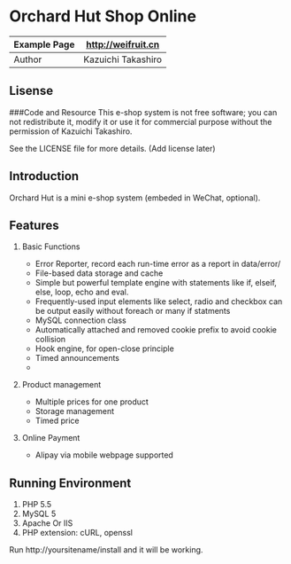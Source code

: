 Orchard Hut Shop Online
==========

| Example Page | http://weifruit.cn   |
|--------------|----------------------|
| Author       | Kazuichi Takashiro   |


Lisense
-------
###Code and Resource
This e-shop system is not free software; you can not redistribute it,
modify it or use it for commercial purpose without the permission of
Kazuichi Takashiro.

See the LICENSE file for more details. (Add license later)

Introduction
------------

Orchard Hut is a mini e-shop system (embeded in WeChat, optional).

Features
----------

1. Basic Functions
    * Error Reporter, record each run-time error as a report in data/error/
    * File-based data storage and cache
    * Simple but powerful template engine with statements like if, elseif, else, loop, echo and eval.
    * Frequently-used input elements like select, radio and checkbox can be output easily without foreach or many if statments
    * MySQL connection class
    * Automatically attached and removed cookie prefix to avoid cookie collision
    * Hook engine, for open-close principle
    * Timed announcements
    *

2. Product management
    * Multiple prices for one product
    * Storage management
    * Timed price

3. Online Payment
    * Alipay via mobile webpage supported


Running Environment
-------------------
1. PHP 5.5
2. MySQL 5
3. Apache Or IIS
4. PHP extension: cURL, openssl

Run http://yoursitename/install and it will be working.
